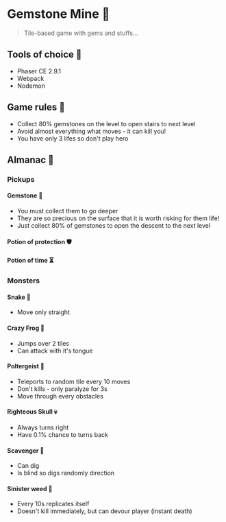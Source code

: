 # Gemstone Mine 💎

> Tile-based game with gems and stuffs...

## Tools of choice 🔧

* Phaser CE 2.9.1
* Webpack
* Nodemon

## Game rules 🎲

* Collect 80% gemstones on the level to open stairs to next level
* Avoid almost everything what moves - it can kill you!
* You have only 3 lifes so don't play hero

## Almanac 📖

### Pickups

#### Gemstone 💎

* You must collect them to go deeper
* They are so precious on the surface that it is worth risking for them life!
* Just collect 80% of gemstones to open the descent to the next level

#### Potion of protection 🛡

#### Potion of time ⏳

### Monsters

#### Snake 🐍

* Move only straight

#### Crazy Frog 🐸

* Jumps over 2 tiles
* Can attack with it's tongue

#### Poltergeist 👻

* Teleports to random tile every 10 moves
* Don't kills - only paralyze for 3s
* Move through every obstacles

#### Righteous Skull 💀

* Always turns right
* Have 0.1% chance to turns back

#### Scavenger 🐀

* Can dig
* Is blind so digs randomly direction

#### Sinister weed 🌱

* Every 10s replicates itself
* Doesn't kill immediately, but can devour player (instant death)
